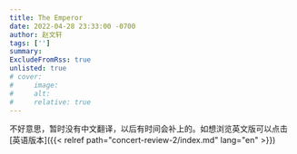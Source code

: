 ```yaml
---
title: The Emperor
date: 2022-04-28 23:33:00 -0700
author: 赵文轩
tags: ['']
summary: 
ExcludeFromRss: true
unlisted: true
# cover:
#     image: 
#     alt: 
#     relative: true
---
```

不好意思，暂时没有中文翻译，以后有时间会补上的。如想浏览英文版可以点击[英语版本]({{< relref path="concert-review-2/index.md" lang="en" >}})